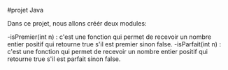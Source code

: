 #projet Java

Dans ce projet, nous allons créér deux modules:

-isPremier(int n) : c'est une fonction qui permet de recevoir un nombre entier positif qui retourne true s'il est premier sinon false.
-isParfait(int n) : c'est une fonction qui permet de recevoir un nombre entier positif qui retourne true s'il est parfait sinon false.
      
